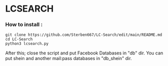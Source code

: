 #           LCSEARCH

### How to install : 
```
git clone https://github.com/Sterben667/LC-Search/edit/main/README.md
cd LC-Search
python3 lcsearch.py
```

After this; close the script and put Facebook Databases in "db" dir.
You can put shein and another mail:pass databases in "db_shein" dir.
